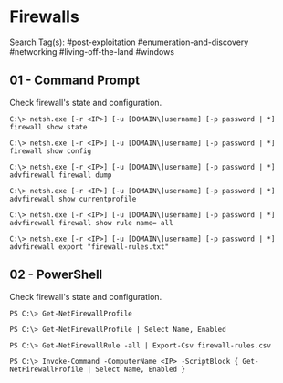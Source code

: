 # Firewalls

Search Tag(s): #post-exploitation #enumeration-and-discovery #networking #living-off-the-land #windows

## 01 - Command Prompt

Check firewall's state and configuration.

```
C:\> netsh.exe [-r <IP>] [-u [DOMAIN\]username] [-p password | *] firewall show state

C:\> netsh.exe [-r <IP>] [-u [DOMAIN\]username] [-p password | *] firewall show config

C:\> netsh.exe [-r <IP>] [-u [DOMAIN\]username] [-p password | *] advfirewall firewall dump

C:\> netsh.exe [-r <IP>] [-u [DOMAIN\]username] [-p password | *] advfirewall show currentprofile

C:\> netsh.exe [-r <IP>] [-u [DOMAIN\]username] [-p password | *] advfirewall firewall show rule name= all

C:\> netsh.exe [-r <IP>] [-u [DOMAIN\]username] [-p password | *] advfirewall export "firewall-rules.txt"
```

## 02 - PowerShell

Check firewall's state and configuration.

```
PS C:\> Get-NetFirewallProfile

PS C:\> Get-NetFirewallProfile | Select Name, Enabled

PS C:\> Get-NetFirewallRule -all | Export-Csv firewall-rules.csv

PS C:\> Invoke-Command -ComputerName <IP> -ScriptBlock { Get-NetFirewallProfile | Select Name, Enabled }
```